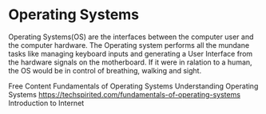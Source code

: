 # Operating Systems

Operating Systems(OS) are the interfaces between the computer user and the computer hardware. The Operating system performs all the mundane tasks like managing keyboard inputs and generating a User Interface from the hardware signals on the motherboard. If it were in ralation to a human, the OS would be in control of breathing, walking and sight.

<ResourceGroupTitle>Free Content</ResourceGroupTitle>
<BadgeLink colorScheme='yellow' badgeText='Read' href='https://techspirited.com/fundamentals-of-operating-systems'>Fundamentals of Operating Systems</BadgeLink>
<BadgeLink colorScheme='yellow' badgeText='Read' href='https://www.uow.edu.au/student/learning-co-op/technology-and-software/operating-systems/'>Understanding Operating Systems</BadgeLink>
https://techspirited.com/fundamentals-of-operating-systems
<BadgeLink badgeText='Watch' href='https://www.youtube.com/watch?v=6-mdtMKfEYM'>Introduction to Internet</BadgeLink>

